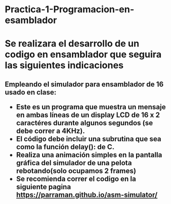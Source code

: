 # Practica-1-Programacion-en-esamblador
<h1>Se realizara el desarrollo de un codigo en ensamblador que seguira las siguientes indicaciones
<h2>Empleando el simulador para ensamblador de 16 usado en clase:

- Este es un programa que muestra un mensaje en ambas líneas de un display LCD de 16 x 2 caractéres durante algunos segundos (se debe correr a 4KHz).
- El código debe incluir una subrutina que sea como la función delay():  de C.
- Realiza una animación simples en la pantalla gráfica del simulador de una pelota rebotando(solo ocupamos 2 frames)
- Se recomienda correr el codigo en la siguiente pagina https://parraman.github.io/asm-simulator/
